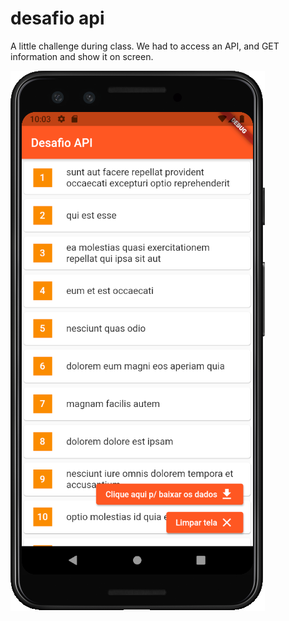 # desafio api

A little challenge during class.
We had to access an API, and GET information and show it on screen.

![Screenshot 1](https://github.com/andrekubotsu/flutter-api-challenge-1/blob/main/screen.png)
